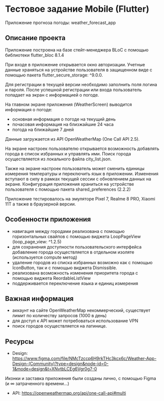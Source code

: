 # Тестовое задание Mobile (Flutter) 

Приложение прогноза погоды: weather_forecast_app

## Описание проекта

Приложение построена на базе стейт-менеджера BLoC с помощью библиотеки flutter_bloc 8.1.4

При входе в приложение открывается окно авторизации. Учетные данные храняться на устройстве пользователя в защищенном виде с помощью пакета flutter_secure_storage: ^9.0.0.

Для регистрации в текущей версии необходимо заполнить поля логина и пароля. После успешной регистрации или входа пользователь попадает на экран с информацией о погоде.

На главном экране приложения (WeatherScreen) выводится информация о погоде:
- основная информация о погоде на текущий день
- почасовая информация на близжайшие 24 часа
- погода на ближайшие 7 дней

Данные загружается из API OpenWeatherMap (One Call API 2.5).

На экране настроек пользователю открывается возможность добавлять города в список избранных и управлять ими.
Поиск города осуществляется из локального файла city_list.json.

Также на экране настроек пользователь может сменить единицы измерения температуры и переключить язык в приложении. Изменения вступают в силу в рамках текущей сессии с обновлением данных на экране.
Конфигурация приложения храниться на устройстве пользователя с помощью пакета shared_preferences (2.2.2)

Приложение тестировалось на эмуляторе Pixel 7, Realme 8 PRO, Xiaomi 11T а также в браузерной версии.

## Особенности приложения
- навигация между городами реализована с помощью горизонтальных свайпов с помощью виджета LoopPageView (loop_page_view: ^1.2.5)
- для сохранения доступности пользовательского интерфейса добавление города осуществляется в отдельном изоляте (используется compute метод)
- удаление городов из списка избранных возможно как с помощью IconButton, так и с помощью виджета Dismissible.
- реализована возможность изменения приоритета города с помощью виджета ReordableListView
- поддерживается переключение языка и единиц измерения


## Важная информация
- аккаунт на сайте OpenWeatherMap некоммерческий, существует лимит по количеству запросов (1000 в день)
- для доступ к API может потребоваться использование VPN
- поиск городов осуществляется на латинице.

## Ресурсы
  - Design: https://www.figma.com/file/NMcTzccp6H9rkTHc3kcx6c/Weather-App-Design-(Community)?type=design&node-id=0-1&mode=design&t=XNvtbLCEg6Vgr0g7-0
  
  Иконки и заставка приложения были созданы лично, с помощью Figma (и ∞ затраченного времени...)
  
  - API:
  https://openweathermap.org/api/one-call-api#multi
